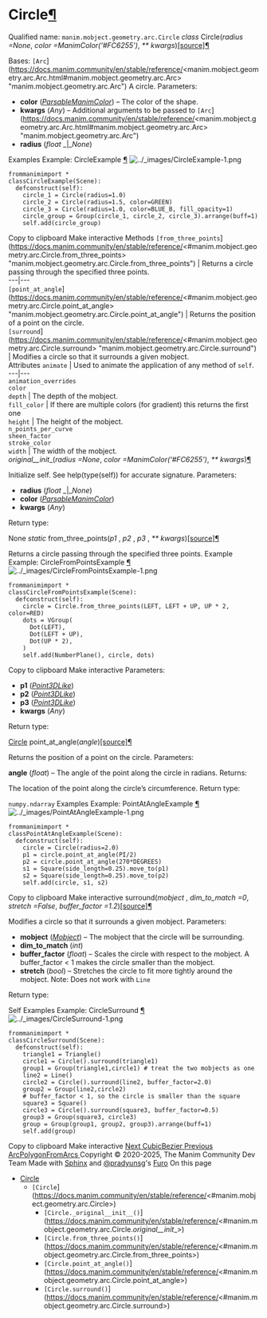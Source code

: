 # Circle[¶](https://docs.manim.community/en/stable/reference/<#circle> "Link to this heading")
Qualified name: `manim.mobject.geometry.arc.Circle`
_class_ Circle(_radius =None_, _color =ManimColor('#FC6255')_, _** kwargs_)[[source]](https://docs.manim.community/en/stable/reference/<../_modules/manim/mobject/geometry/arc.html#Circle>)[¶](https://docs.manim.community/en/stable/reference/<#manim.mobject.geometry.arc.Circle> "Link to this definition")
    
Bases: `[Arc`](https://docs.manim.community/en/stable/reference/<manim.mobject.geometry.arc.Arc.html#manim.mobject.geometry.arc.Arc> "manim.mobject.geometry.arc.Arc")
A circle.
Parameters:
    
  * **color** ([_ParsableManimColor_](https://docs.manim.community/en/stable/reference/<manim.utils.color.core.html#manim.utils.color.core.ParsableManimColor> "manim.utils.color.core.ParsableManimColor")) – The color of the shape.
  * **kwargs** (_Any_) – Additional arguments to be passed to `[Arc`](https://docs.manim.community/en/stable/reference/<manim.mobject.geometry.arc.Arc.html#manim.mobject.geometry.arc.Arc> "manim.mobject.geometry.arc.Arc")
  * **radius** (_float_ _|__None_)


Examples
Example: CircleExample [¶](https://docs.manim.community/en/stable/reference/<#circleexample>)
![../_images/CircleExample-1.png](https://docs.manim.community/en/stable/_images/CircleExample-1.png)
```
frommanimimport *
classCircleExample(Scene):
  defconstruct(self):
    circle_1 = Circle(radius=1.0)
    circle_2 = Circle(radius=1.5, color=GREEN)
    circle_3 = Circle(radius=1.0, color=BLUE_B, fill_opacity=1)
    circle_group = Group(circle_1, circle_2, circle_3).arrange(buff=1)
    self.add(circle_group)

```
Copy to clipboard
Make interactive
Methods
`[from_three_points`](https://docs.manim.community/en/stable/reference/<#manim.mobject.geometry.arc.Circle.from_three_points> "manim.mobject.geometry.arc.Circle.from_three_points") | Returns a circle passing through the specified three points.  
---|---  
`[point_at_angle`](https://docs.manim.community/en/stable/reference/<#manim.mobject.geometry.arc.Circle.point_at_angle> "manim.mobject.geometry.arc.Circle.point_at_angle") | Returns the position of a point on the circle.  
`[surround`](https://docs.manim.community/en/stable/reference/<#manim.mobject.geometry.arc.Circle.surround> "manim.mobject.geometry.arc.Circle.surround") | Modifies a circle so that it surrounds a given mobject.  
Attributes
`animate` | Used to animate the application of any method of `self`.  
---|---  
`animation_overrides`  
`color`  
`depth` | The depth of the mobject.  
`fill_color` | If there are multiple colors (for gradient) this returns the first one  
`height` | The height of the mobject.  
`n_points_per_curve`  
`sheen_factor`  
`stroke_color`  
`width` | The width of the mobject.  
_original__init__(_radius =None_, _color =ManimColor('#FC6255')_, _** kwargs_)[¶](https://docs.manim.community/en/stable/reference/<#manim.mobject.geometry.arc.Circle._original__init__> "Link to this definition")
    
Initialize self. See help(type(self)) for accurate signature.
Parameters:
    
  * **radius** (_float_ _|__None_)
  * **color** ([_ParsableManimColor_](https://docs.manim.community/en/stable/reference/<manim.utils.color.core.html#manim.utils.color.core.ParsableManimColor> "manim.utils.color.core.ParsableManimColor"))
  * **kwargs** (_Any_)


Return type:
    
None
_static_ from_three_points(_p1_ , _p2_ , _p3_ , _** kwargs_)[[source]](https://docs.manim.community/en/stable/reference/<../_modules/manim/mobject/geometry/arc.html#Circle.from_three_points>)[¶](https://docs.manim.community/en/stable/reference/<#manim.mobject.geometry.arc.Circle.from_three_points> "Link to this definition")
    
Returns a circle passing through the specified three points.
Example
Example: CircleFromPointsExample [¶](https://docs.manim.community/en/stable/reference/<#circlefrompointsexample>)
![../_images/CircleFromPointsExample-1.png](https://docs.manim.community/en/stable/_images/CircleFromPointsExample-1.png)
```
frommanimimport *
classCircleFromPointsExample(Scene):
  defconstruct(self):
    circle = Circle.from_three_points(LEFT, LEFT + UP, UP * 2, color=RED)
    dots = VGroup(
      Dot(LEFT),
      Dot(LEFT + UP),
      Dot(UP * 2),
    )
    self.add(NumberPlane(), circle, dots)

```
Copy to clipboard
Make interactive
Parameters:
    
  * **p1** ([_Point3DLike_](https://docs.manim.community/en/stable/reference/<manim.typing.html#manim.typing.Point3DLike> "manim.typing.Point3DLike"))
  * **p2** ([_Point3DLike_](https://docs.manim.community/en/stable/reference/<manim.typing.html#manim.typing.Point3DLike> "manim.typing.Point3DLike"))
  * **p3** ([_Point3DLike_](https://docs.manim.community/en/stable/reference/<manim.typing.html#manim.typing.Point3DLike> "manim.typing.Point3DLike"))
  * **kwargs** (_Any_)


Return type:
    
[Circle](https://docs.manim.community/en/stable/reference/<#manim.mobject.geometry.arc.Circle> "manim.mobject.geometry.arc.Circle")
point_at_angle(_angle_)[[source]](https://docs.manim.community/en/stable/reference/<../_modules/manim/mobject/geometry/arc.html#Circle.point_at_angle>)[¶](https://docs.manim.community/en/stable/reference/<#manim.mobject.geometry.arc.Circle.point_at_angle> "Link to this definition")
    
Returns the position of a point on the circle.
Parameters:
    
**angle** (_float_) – The angle of the point along the circle in radians.
Returns:
    
The location of the point along the circle’s circumference.
Return type:
    
`numpy.ndarray`
Examples
Example: PointAtAngleExample [¶](https://docs.manim.community/en/stable/reference/<#pointatangleexample>)
![../_images/PointAtAngleExample-1.png](https://docs.manim.community/en/stable/_images/PointAtAngleExample-1.png)
```
frommanimimport *
classPointAtAngleExample(Scene):
  defconstruct(self):
    circle = Circle(radius=2.0)
    p1 = circle.point_at_angle(PI/2)
    p2 = circle.point_at_angle(270*DEGREES)
    s1 = Square(side_length=0.25).move_to(p1)
    s2 = Square(side_length=0.25).move_to(p2)
    self.add(circle, s1, s2)

```
Copy to clipboard
Make interactive
surround(_mobject_ , _dim_to_match =0_, _stretch =False_, _buffer_factor =1.2_)[[source]](https://docs.manim.community/en/stable/reference/<../_modules/manim/mobject/geometry/arc.html#Circle.surround>)[¶](https://docs.manim.community/en/stable/reference/<#manim.mobject.geometry.arc.Circle.surround> "Link to this definition")
    
Modifies a circle so that it surrounds a given mobject.
Parameters:
    
  * **mobject** ([_Mobject_](https://docs.manim.community/en/stable/reference/<manim.mobject.mobject.Mobject.html#manim.mobject.mobject.Mobject> "manim.mobject.mobject.Mobject")) – The mobject that the circle will be surrounding.
  * **dim_to_match** (_int_)
  * **buffer_factor** (_float_) – Scales the circle with respect to the mobject. A buffer_factor < 1 makes the circle smaller than the mobject.
  * **stretch** (_bool_) – Stretches the circle to fit more tightly around the mobject. Note: Does not work with `Line`


Return type:
    
Self
Examples
Example: CircleSurround [¶](https://docs.manim.community/en/stable/reference/<#circlesurround>)
![../_images/CircleSurround-1.png](https://docs.manim.community/en/stable/_images/CircleSurround-1.png)
```
frommanimimport *
classCircleSurround(Scene):
  defconstruct(self):
    triangle1 = Triangle()
    circle1 = Circle().surround(triangle1)
    group1 = Group(triangle1,circle1) # treat the two mobjects as one
    line2 = Line()
    circle2 = Circle().surround(line2, buffer_factor=2.0)
    group2 = Group(line2,circle2)
    # buffer_factor < 1, so the circle is smaller than the square
    square3 = Square()
    circle3 = Circle().surround(square3, buffer_factor=0.5)
    group3 = Group(square3, circle3)
    group = Group(group1, group2, group3).arrange(buff=1)
    self.add(group)

```
Copy to clipboard
Make interactive
[ Next CubicBezier ](https://docs.manim.community/en/stable/reference/<manim.mobject.geometry.arc.CubicBezier.html>) [ Previous ArcPolygonFromArcs ](https://docs.manim.community/en/stable/reference/<manim.mobject.geometry.arc.ArcPolygonFromArcs.html>)
Copyright © 2020-2025, The Manim Community Dev Team 
Made with [Sphinx](https://docs.manim.community/en/stable/reference/<https:/www.sphinx-doc.org/>) and [@pradyunsg](https://docs.manim.community/en/stable/reference/<https:/pradyunsg.me>)'s [Furo](https://docs.manim.community/en/stable/reference/<https:/github.com/pradyunsg/furo>)
On this page 
  * [Circle](https://docs.manim.community/en/stable/reference/<#>)
    * `[Circle`](https://docs.manim.community/en/stable/reference/<#manim.mobject.geometry.arc.Circle>)
      * `[Circle._original__init__()`](https://docs.manim.community/en/stable/reference/<#manim.mobject.geometry.arc.Circle._original__init__>)
      * `[Circle.from_three_points()`](https://docs.manim.community/en/stable/reference/<#manim.mobject.geometry.arc.Circle.from_three_points>)
      * `[Circle.point_at_angle()`](https://docs.manim.community/en/stable/reference/<#manim.mobject.geometry.arc.Circle.point_at_angle>)
      * `[Circle.surround()`](https://docs.manim.community/en/stable/reference/<#manim.mobject.geometry.arc.Circle.surround>)


